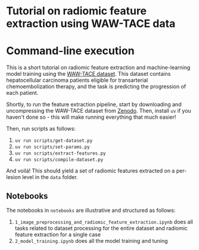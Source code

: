 # Tutorial on radiomic feature extraction using WAW-TACE data

# Command-line execution

This is a short tutorial on radiomic feature extraction and machine-learning model training using the [WAW-TACE dataset](https://www.google.com/search?q=waw-tace&oq=WAW-tace&gs_lcrp=EgZjaHJvbWUqBggAEEUYOzIGCAAQRRg7MgYIARBFGD0yBggCEEUYOzIGCAMQRRg8MgYIBBBFGD3SAQc4OTNqMGoxqAIAsAIA&sourceid=chrome&ie=UTF-8). This dataset contains hepatocellular carcinoma patients eligible for transarterial chemoembolization therapy, and the task is predicting the progression of each patient.

Shortly, to run the feature extraction pipeline, start by downloading and uncompressing the WAW-TACE dataset from [Zenodo](https://zenodo.org/records/12741586). Then, install `uv` if you haven't done so - this will make running everything that much easier!

Then, run scripts as follows:
1. `uv run scripts/get-dataset.py`
2. `uv run scripts/set-params.py`
3. `uv run scripts/extract-features.py`
4. `uv run scripts/compile-dataset.py`

And voilá! This should yield a set of radiomic features extracted on a per-lesion level in the `data` folder.

## Notebooks

The notebooks in `notebooks` are illustrative and structured as follows:

1. `1_image_preprocessing_and_radiomic_feature_extraction.ipynb` does all tasks related to dataset processing for the entire dataset and radiomic feature extraction for a single case
2. `2_model_training.ipynb` does all the model training and tuning